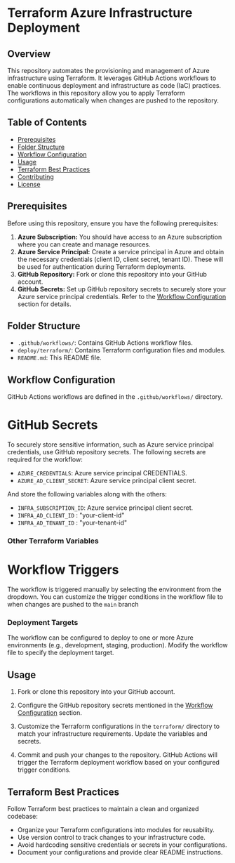 # Terraform Azure Infrastructure Deployment

## Overview

This repository automates the provisioning and management of Azure infrastructure using Terraform. It leverages GitHub Actions workflows to enable continuous deployment and infrastructure as code (IaC) practices. The workflows in this repository allow you to apply Terraform configurations automatically when changes are pushed to the repository.


## Table of Contents

- [Prerequisites](#prerequisites)
- [Folder Structure](#folder-structure)
- [Workflow Configuration](#workflow-configuration)
- [Usage](#usage)
- [Terraform Best Practices](#terraform-best-practices)
- [Contributing](#contributing)
- [License](#license)


## Prerequisites
Before using this repository, ensure you have the following prerequisites:

1. **Azure Subscription:** You should have access to an Azure subscription where you can create and manage resources.
2. **Azure Service Principal:** Create a service principal in Azure and obtain the necessary credentials (client ID, client secret, tenant ID). These will be used for authentication during Terraform deployments.
3. **GitHub Repository:** Fork or clone this repository into your GitHub account.
4. **GitHub Secrets:** Set up GitHub repository secrets to securely store your Azure service principal credentials. Refer to the [Workflow Configuration](#workflow-configuration) section for details.



## Folder Structure
- `.github/workflows/`: Contains GitHub Actions workflow files.
- `deploy/terraform/`: Contains Terraform configuration files and modules.
- `README.md`: This README file.


## Workflow Configuration
GitHub Actions workflows are defined in the `.github/workflows/` directory.


# GitHub Secrets
To securely store sensitive information, such as Azure service principal credentials, use GitHub repository secrets. The following secrets are required for the workflow:

- `AZURE_CREDENTIALS`: Azure service principal CREDENTIALS.
- `AZURE_AD_CLIENT_SECRET`: Azure service principal client secret.

And store the following variables along with the others:

- `INFRA_SUBSCRIPTION_ID`: Azure service principal client secret.
- `INFRA_AD_CLIENT_ID` : "your-client-id"
- `INFRA_AD_TENANT_ID` : "your-tenant-id"

### Other Terraform Variables


# Workflow Triggers

The workflow is triggered manually by selecting the environment from the dropdown. You can customize the trigger conditions in the workflow file to when changes are pushed to the `main` branch

### Deployment Targets

The workflow can be configured to deploy to one or more Azure environments (e.g., development, staging, production). Modify the workflow file to specify the deployment target.

## Usage

1. Fork or clone this repository into your GitHub account.

2. Configure the GitHub repository secrets mentioned in the [Workflow Configuration](#workflow-configuration) section.

3. Customize the Terraform configurations in the `terraform/` directory to match your infrastructure requirements. Update the variables and secrets.

4. Commit and push your changes to the repository. GitHub Actions will trigger the Terraform deployment workflow based on your configured trigger conditions.

## Terraform Best Practices

Follow Terraform best practices to maintain a clean and organized codebase:

- Organize your Terraform configurations into modules for reusability.
- Use version control to track changes to your infrastructure code.
- Avoid hardcoding sensitive credentials or secrets in your configurations.
- Document your configurations and provide clear README instructions.

